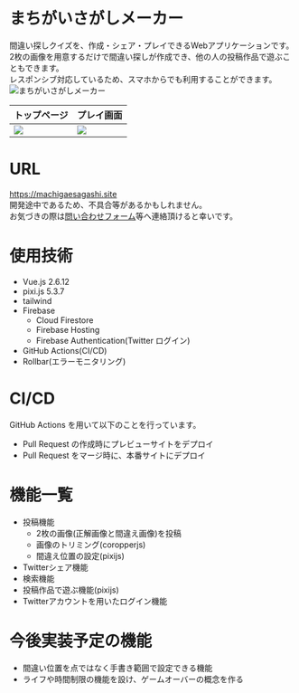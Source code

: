 # まちがいさがしメーカー

間違い探しクイズを、作成・シェア・プレイできるWebアプリケーションです。<br>
2枚の画像を用意するだけで間違い探しが作成でき、他の人の投稿作品で遊ぶこともできます。<br>
レスポンシブ対応しているため、スマホからでも利用することができます。
![まちがいさがしメーカー](https://user-images.githubusercontent.com/75305753/120919306-d18d8f00-c6f3-11eb-836f-ebb028cd32d8.JPG)


|トップページ|プレイ画面|
|---|---|
|![](https://user-images.githubusercontent.com/75305753/120919307-d5211600-c6f3-11eb-89b3-efcdf7c40018.jpg)|![](https://user-images.githubusercontent.com/75305753/120919351-17e2ee00-c6f4-11eb-8cb0-2294a125e04f.jpg)|

# URL

https://machigaesagashi.site <br>
開発途中であるため、不具合等があるかもしれません。<br>
お気づきの際は[問い合わせフォーム](https://docs.google.com/forms/d/e/1FAIpQLSdHpcv83hmHh9XvRN5a35k-aEQ7UbGYJ93s5YDHQkUNkwERkw/viewform)等へ連絡頂けると幸いです。

# 使用技術
- Vue.js 2.6.12
- pixi.js 5.3.7
- tailwind
- Firebase
  - Cloud Firestore
  - Firebase Hosting
  - Firebase Authentication(Twitter ログイン)
- GitHub Actions(CI/CD)
- Rollbar(エラーモニタリング)

# CI/CD

GitHub Actions を用いて以下のことを行っています。
- Pull Request の作成時にプレビューサイトをデプロイ
- Pull Request をマージ時に、本番サイトにデプロイ

# 機能一覧

- 投稿機能
  - 2枚の画像(正解画像と間違え画像)を投稿
  - 画像のトリミング(coropperjs)
  - 間違え位置の設定(pixijs)
- Twitterシェア機能
- 検索機能
- 投稿作品で遊ぶ機能(pixijs)
- Twitterアカウントを用いたログイン機能

# 今後実装予定の機能

- 間違い位置を点ではなく手書き範囲で設定できる機能
- ライフや時間制限の機能を設け、ゲームオーバーの概念を作る
